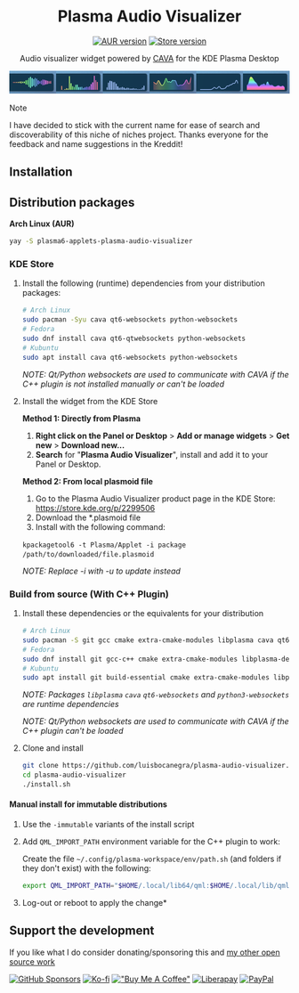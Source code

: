 <div align="center">

# Plasma Audio Visualizer

[![AUR version](https://img.shields.io/aur/version/plasma6-applets-plasma-audio-visualizer?logo=archlinux&labelColor=2d333b&color=1f425f)](https://aur.archlinux.org/packages/plasma6-applets-plasma-audio-visualizer)
[![Store version](https://img.shields.io/badge/dynamic/xml?url=https%3A%2F%2Fapi.opendesktop.org%2Focs%2Fv1%2Fcontent%2Fdata%2F2299506&query=%2Focs%2Fdata%2Fcontent%2Fversion%2Ftext()&color=1f425f&labelColor=2d333b&logo=kde&label=KDE%20Store)](https://store.kde.org/p/2299506)

Audio visualizer widget powered by [CAVA](https://github.com/karlstav/cava) for the KDE Plasma Desktop

![screenshot](screenshots/screenshot.png)

</div>

> [!NOTE]
> I have decided to stick with the current name for ease of search and discoverability of this niche of niches project. Thanks everyone for the feedback and name suggestions in the Kreddit!

## Installation

## Distribution packages

**Arch Linux (AUR)**

```sh
yay -S plasma6-applets-plasma-audio-visualizer
```

### KDE Store

1. Install the following (runtime) dependencies from your distribution packages:

    ```sh
    # Arch Linux
    sudo pacman -Syu cava qt6-websockets python-websockets
    # Fedora
    sudo dnf install cava qt6-qtwebsockets python-websockets
    # Kubuntu
    sudo apt install cava qt6-websockets python-websockets
   ```

   *NOTE: Qt/Python websockets are used to communicate with CAVA if the C++ plugin is not installed manually or can't be loaded*

2. Install the widget from the KDE Store

    **Method 1: Directly from Plasma**

   1. **Right click on the Panel or Desktop** > **Add or manage widgets** > **Get new** > **Download new...**
   2. **Search** for "**Plasma Audio Visualizer**", install and add it to your Panel or Desktop.

    **Method 2: From local plasmoid file**

   1. Go to the Plasma Audio Visualizer product page in the KDE Store: <https://store.kde.org/p/2299506>
   2. Download the *.plasmoid file
   3. Install with the following command:

    `kpackagetool6 -t Plasma/Applet -i package /path/to/downloaded/file.plasmoid`

    *NOTE: Replace -i with -u to update instead*

### Build from source (With C++ Plugin)

1. Install these dependencies or the equivalents for your distribution

    ```sh
    # Arch Linux
    sudo pacman -S git gcc cmake extra-cmake-modules libplasma cava qt6-websockets python-websockets
    # Fedora
    sudo dnf install git gcc-c++ cmake extra-cmake-modules libplasma-devel cava qt6-qtwebsockets python3-websockets
    # Kubuntu
    sudo apt install git build-essential cmake extra-cmake-modules libplasma-dev cava qt6-websockets python3-websockets
    ```

    *NOTE: Packages `libplasma` `cava` `qt6-websockets` and `python3-websockets` are runtime dependencies*

    *NOTE: Qt/Python websockets are used to communicate with CAVA if the C++ plugin can't be loaded*

2. Clone and install

    ```sh
    git clone https://github.com/luisbocanegra/plasma-audio-visualizer.git
    cd plasma-audio-visualizer
    ./install.sh
    ```

#### Manual install for immutable distributions

1. Use the `-immutable` variants of the install script
2. Add `QML_IMPORT_PATH` environment variable for the C++ plugin to work:

    Create the file `~/.config/plasma-workspace/env/path.sh` (and folders if they don't exist) with the following:

    ```sh
    export QML_IMPORT_PATH="$HOME/.local/lib64/qml:$HOME/.local/lib/qml:$QML_IMPORT_PATH"
    ```

3. Log-out or reboot to apply the change*

## Support the development

If you like what I do consider donating/sponsoring this and [my other open source work](https://github.com/luisbocanegra?tab=repositories&q=&type=source)

[![GitHub Sponsors](https://img.shields.io/badge/GitHub_Sponsors-supporter?logo=githubsponsors&color=%2329313C)](https://github.com/sponsors/luisbocanegra) [![Ko-fi](https://img.shields.io/badge/Ko--fi-supporter?logo=ko-fi&logoColor=%23ffffff&color=%23467BEB)](https://ko-fi.com/luisbocanegra) [!["Buy Me A Coffee"](https://img.shields.io/badge/Buy%20Me%20a%20Coffe-supporter?logo=buymeacoffee&logoColor=%23282828&color=%23FF803F)](https://www.buymeacoffee.com/luisbocanegra) [![Liberapay](https://img.shields.io/badge/Liberapay-supporter?logo=liberapay&logoColor=%23282828&color=%23F6C814)](https://liberapay.com/luisbocanegra/) [![PayPal](https://img.shields.io/badge/PayPal-supporter?logo=paypal&logoColor=%23ffffff&color=%23003087)](https://www.paypal.com/donate/?hosted_button_id=Y5TMH3Z4YZRDA)
